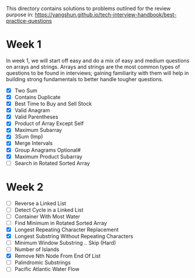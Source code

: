 This directory contains solutions to problems outlined for the review purpose in:
https://yangshun.github.io/tech-interview-handbook/best-practice-questions


# Week 1
In week 1, we will start off easy and do a mix of easy and medium questions on arrays and strings. Arrays and strings are the most common types of questions to be found in interviews; gaining familiarity with them will help in building strong fundamentals to better handle tougher questions.

- [x] Two Sum
- [x] Contains Duplicate
- [x] Best Time to Buy and Sell Stock
- [x] Valid Anagram
- [x] Valid Parentheses
- [x] Product of Array Except Self
- [x] Maximum Subarray
- [x] 3Sum (Imp)
- [x] Merge Intervals
- [x] Group Anagrams
Optional#
- [x] Maximum Product Subarray
- [ ] Search in Rotated Sorted Array

# Week 2
- [ ] Reverse a Linked List
- [ ] Detect Cycle in a Linked List
- [ ] Container With Most Water
- [ ] Find Minimum in Rotated Sorted Array
- [x] Longest Repeating Character Replacement
- [x] Longest Substring Without Repeating Characters
- [ ] Minimum Window Substring .. Skip (Hard)
- [ ] Number of Islands
- [x] Remove Nth Node From End Of List
- [ ] Palindromic Substrings
- [ ] Pacific Atlantic Water Flow
